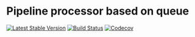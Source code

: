Pipeline processor based on queue
================================
[![Latest Stable Version](https://poser.pugx.org/umirode/pipeline-queue-processor/version)](https://packagist.org/packages/umirode/pipeline-queue-processor)
[![Build Status](https://travis-ci.org/umirode/pipeline-queue-processor.svg?branch=master)](https://travis-ci.org/umirode/pipeline-queue-processor)
[![Codecov](https://codecov.io/gh/umirode/pipeline-queue-processor/branch/master/graph/badge.svg)](https://codecov.io/gh/umirode/pipeline-queue-processor/)
